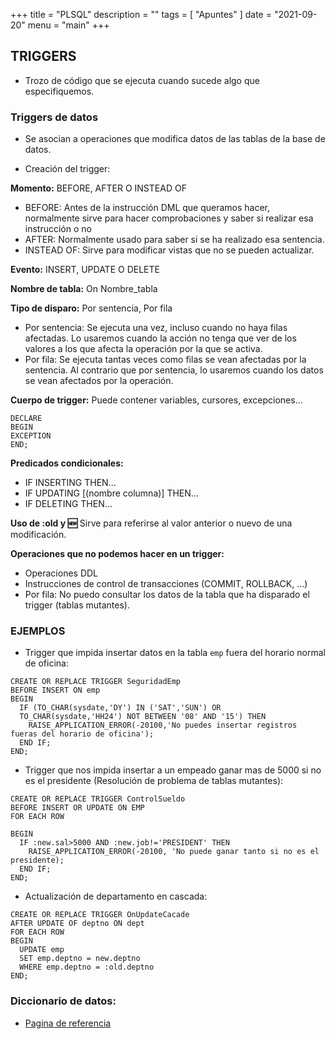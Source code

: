 +++
title = "PLSQL"
description = ""
tags = [
    "Apuntes"
]
date = "2021-09-20"
menu = "main"
+++

## TRIGGERS

* Trozo de código que se ejecuta cuando sucede algo que especifiquemos.

### Triggers de datos

* Se asocian a operaciones que modifica datos de las tablas de la base de datos.

* Creación del trigger:

**Momento:** BEFORE, AFTER O INSTEAD OF
* BEFORE: Antes de la instrucción DML que queramos hacer, normalmente sirve para hacer comprobaciones y saber si realizar esa instrucción o no
* AFTER: Normalmente usado para saber si se ha realizado esa sentencia.
* INSTEAD OF: Sirve para modificar vistas que no se pueden actualizar.

**Evento:** INSERT, UPDATE O DELETE

**Nombre de tabla:** On Nombre_tabla

**Tipo de disparo:** Por sentencia, Por fila
* Por sentencia: Se ejecuta una vez, incluso cuando no haya filas afectadas. Lo usaremos cuando la acción no tenga que ver de los valores a los que afecta la operación por la que se activa.
* Por fila: Se ejecuta tantas veces como filas se vean afectadas por la sentencia. Al contrario que por sentencia, lo usaremos cuando los datos se vean afectados por la operación.

**Cuerpo de trigger:** Puede contener variables, cursores, excepciones...
~~~
DECLARE
BEGIN
EXCEPTION
END;
~~~

**Predicados condicionales:**
* IF INSERTING THEN...
* IF UPDATING [(nombre columna)] THEN...
* IF DELETING THEN...

**Uso de :old y :new:** Sirve para referirse al valor anterior o nuevo de una modificación.

**Operaciones que no podemos hacer en un trigger:**
* Operaciones DDL
* Instrucciones de control de transacciones (COMMIT, ROLLBACK, ...)
* Por fila: No puedo consultar los datos de la tabla que ha disparado el trigger (tablas mutantes).

### EJEMPLOS

* Trigger que impida insertar datos en la tabla `emp` fuera del horario normal de oficina:

~~~
CREATE OR REPLACE TRIGGER SeguridadEmp
BEFORE INSERT ON emp
BEGIN
  IF (TO_CHAR(sysdate,'DY') IN ('SAT','SUN') OR
  TO_CHAR(sysdate,'HH24') NOT BETWEEN '08' AND '15') THEN
    RAISE_APPLICATION_ERROR(-20100,'No puedes insertar registros fueras del horario de oficina');
  END IF;
END;
~~~

* Trigger que nos impida insertar a un empeado ganar mas de 5000 si no es el presidente (Resolución de problema de tablas mutantes):

~~~
CREATE OR REPLACE TRIGGER ControlSueldo
BEFORE INSERT OR UPDATE ON EMP
FOR EACH ROW

BEGIN
  IF :new.sal>5000 AND :new.job!='PRESIDENT' THEN
    RAISE_APPLICATION_ERROR(-20100, 'No puede ganar tanto si no es el presidente);
  END IF;
END;
~~~

* Actualización de departamento en cascada:

~~~
CREATE OR REPLACE TRIGGER OnUpdateCacade
AFTER UPDATE OF deptno ON dept
FOR EACH ROW
BEGIN
  UPDATE emp
  SET emp.deptno = new.deptno
  WHERE emp.deptno = :old.deptno
END;
~~~

### Diccionario de datos:

* [Pagina de referencia](https://ss64.com/)